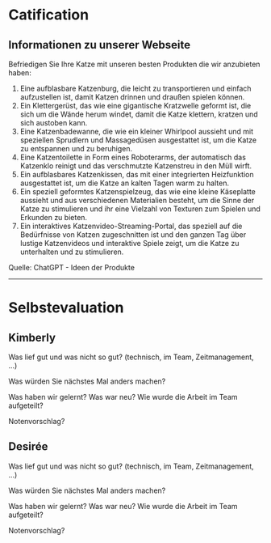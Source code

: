# Catification

## Informationen zu unserer Webseite

Befriedigen Sie Ihre Katze mit unseren besten Produkten die wir anzubieten haben:

1. Eine aufblasbare Katzenburg, die leicht zu transportieren und einfach aufzustellen ist, damit Katzen drinnen und
   draußen spielen können.
2. Ein Klettergerüst, das wie eine gigantische Kratzwelle geformt ist, die sich um die Wände herum windet, damit die
   Katze klettern, kratzen und sich austoben kann.
3. Eine Katzenbadewanne, die wie ein kleiner Whirlpool aussieht und mit speziellen Sprudlern und Massagedüsen
   ausgestattet ist, um die Katze zu entspannen und zu beruhigen.
4. Eine Katzentoilette in Form eines Roboterarms, der automatisch das Katzenklo reinigt und das verschmutzte Katzenstreu
   in den Müll wirft.
5. Ein aufblasbares Katzenkissen, das mit einer integrierten Heizfunktion ausgestattet ist, um die Katze an kalten Tagen
   warm zu halten.
6. Ein speziell geformtes Katzenspielzeug, das wie eine kleine Käseplatte aussieht und aus verschiedenen Materialien
   besteht, um die Sinne der Katze zu stimulieren und ihr eine Vielzahl von Texturen zum Spielen und Erkunden zu bieten.
7. Ein interaktives Katzenvideo-Streaming-Portal, das speziell auf die Bedürfnisse von Katzen zugeschnitten ist und den
   ganzen Tag über lustige Katzenvideos und interaktive Spiele zeigt, um die Katze zu unterhalten und zu stimulieren.

Quelle: ChatGPT - Ideen der Produkte

-------------------------------------------------------

# Selbstevaluation

## Kimberly

Was lief gut und was nicht so gut? (technisch, im Team, Zeitmanagement, ...)

Was würden Sie nächstes Mal anders machen?

Was haben wir gelernt? Was war neu? Wie wurde die Arbeit im Team aufgeteilt?

Notenvorschlag?

## Desirée

Was lief gut und was nicht so gut? (technisch, im Team, Zeitmanagement, ...)

Was würden Sie nächstes Mal anders machen?

Was haben wir gelernt? Was war neu? Wie wurde die Arbeit im Team aufgeteilt?

Notenvorschlag?